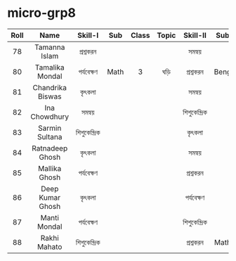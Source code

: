# micro-grp8
| Roll |       Name       |    Skill-I    | Sub  | Class | Topic |   Skill-II    | Sub  | Class | Topic  |
| :--: | :--------------: | :-----------: | :--: | :---: | :---: | :-----------: | :--: | :---: | :----: |
|  78  |  Tamanna Islam   |   প্রশ্নকরন   |      |       |       |    সমন্বয়    |      |       |        |
|  80  | Tamalika Mondal  |  পর্যবেক্ষণ   | Math |   3   | ঘড়ি  |   প্রশ্নকরন   | Beng |   4   | বনভোজন |
|  81  | Chandrika Biswas |    কৃৎকলা     |      |       |       |    সমন্বয়    |      |       |        |
|  82  |  Ina Chowdhury   |    সমন্বয়    |      |       |       | শিশুকেন্দ্রিক |      |       |        |
|  83  |  Sarmin Sultana  | শিশুকেন্দ্রিক |      |       |       |    কৃৎকলা     |      |       |        |
|  84  | Ratnadeep Ghosh  |    কৃৎকলা     |      |       |       |    সমন্বয়    |      |       |        |
|  85  |  Mallika Ghosh   |  পর্যবেক্ষণ   |      |       |       |   প্রশ্নকরন   |      |       |        |
|  86  | Deep Kumar Ghosh |    কৃৎকলা     |      |       |       |  পর্যবেক্ষণ   |      |       |        |
|  87  |   Manti Mondal   |  পর্যবেক্ষণ   |      |       |       | শিশুকেন্দ্রিক |      |       |        |
|  88  |   Rakhi Mahato   | শিশুকেন্দ্রিক |      |       |       |   প্রশ্নকরন   | Math |   3   |  ঘড়ি  |
